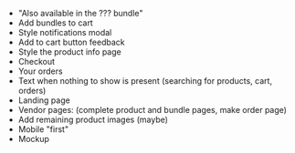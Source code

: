 - "Also available in the ??? bundle"
- Add bundles to cart
- Style notifications modal
- Add to cart button feedback
- Style the product info page
- Checkout
- Your orders
- Text when nothing to show is present (searching for products, cart, orders)
- Landing page
- Vendor pages: (complete product and bundle pages, make order page)
- Add remaining product images (maybe)
- Mobile "first"
- Mockup
